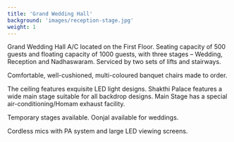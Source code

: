 ```yaml
---
title: 'Grand Wedding Hall'
background: 'images/reception-stage.jpg'
weight: 1
---
```


Grand Wedding Hall A/C located on the First Floor.
Seating capacity of 500 guests and floating capacity of 1000 guests,
with three stages – Wedding, Reception and Nadhaswaram. 
Serviced by two sets of lifts and stairways. 

Comfortable, well-cushioned, multi-coloured banquet chairs made to order.

The ceiling features exquisite LED light designs.
Shakthi Palace features a wide main stage suitable for all backdrop designs.
Main Stage has a special air-conditioning/Homam exhaust facility.

Temporary stages available. Oonjal available for weddings.

Cordless mics with PA system and large LED viewing screens.
